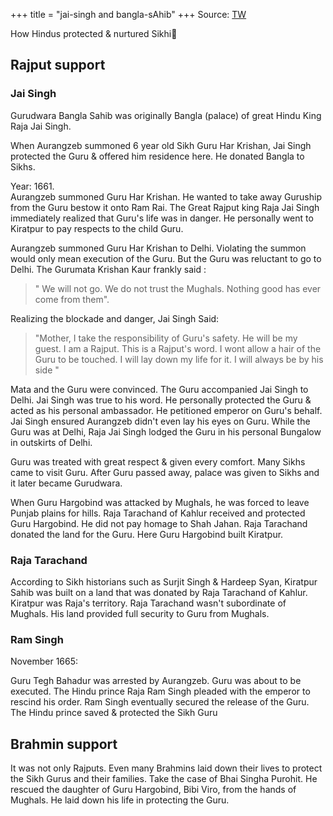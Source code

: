 +++
title = "jai-singh and bangla-sAhib"
+++
Source: [TW](https://threadreaderapp.com/thread/1640006460204777472.html)


How Hindus protected & nurtured Sikhi🧵

## Rajput support
### Jai Singh
Gurudwara Bangla Sahib was originally Bangla (palace) of great Hindu King Raja Jai Singh.

When Aurangzeb summoned 6 year old Sikh Guru Har Krishan, Jai Singh protected the Guru & offered him residence here. He donated Bangla to Sikhs.

Year: 1661.  
Aurangzeb summoned Guru Har Krishan. He wanted to take away Guruship from the Guru bestow it onto Ram Rai. The Great Rajput king Raja Jai Singh immediately realized that Guru's life was in danger. He personally went to Kiratpur to pay respects to the child Guru.

Aurangzeb summoned Guru Har Krishan to Delhi. Violating the summon would only mean execution of the Guru. But the Guru was reluctant to go to Delhi. The Gurumata Krishan Kaur frankly said : 

> " We will not go. We do not trust the Mughals. Nothing good has ever come from them".

Realizing the blockade and danger, Jai Singh Said: 

> "Mother, I take the responsibility of Guru's safety. He will be my guest. I am a Rajput. This is a Rajput's word. I wont allow a hair of the Guru to be touched. I will lay down my life for it. I will always be by his side "

Mata and the Guru were convinced. The Guru accompanied Jai Singh to Delhi. Jai Singh was true to his word. He personally protected the Guru & acted as his personal ambassador. He petitioned emperor on Guru's behalf. Jai Singh ensured Aurangzeb didn't even lay his eyes on Guru. While the Guru was at Delhi, Raja Jai Singh lodged the Guru in his personal Bungalow in outskirts of Delhi.

Guru was treated with great respect & given every comfort. Many Sikhs came to visit Guru. After Guru passed away, palace was given to Sikhs and it later became Gurudwara. 

When Guru Hargobind was attacked by Mughals, he was forced to leave Punjab plains for hills. Raja Tarachand of Kahlur received and protected Guru Hargobind. He did not pay homage to Shah Jahan. Raja Tarachand donated the land for the Guru. Here Guru Hargobind built Kiratpur.

### Raja Tarachand
According to Sikh historians such as Surjit Singh & Hardeep Syan, Kiratpur Sahib was built on a land that was donated by Raja Tarachand of Kahlur. Kiratpur was Raja's territory. Raja Tarachand wasn't subordinate of Mughals. His land provided full security to Guru from Mughals.

### Ram Singh
November 1665:

Guru Tegh Bahadur was arrested by Aurangzeb. Guru was about to be executed. The Hindu prince Raja Ram Singh pleaded with the emperor to rescind his order. Ram Singh eventually secured the release of the Guru. The Hindu prince saved & protected the Sikh Guru

## Brahmin support
It was not only Rajputs. Even many Brahmins laid down their lives to protect the Sikh Gurus and their families. Take the case of Bhai Singha Purohit. He rescued the daughter of Guru Hargobind, Bibi Viro, from the hands of Mughals. He laid down his life in protecting the Guru.

